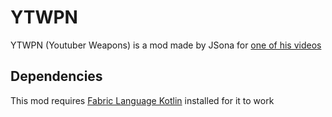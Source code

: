 # YTWPN
YTWPN (Youtuber Weapons) is a mod made by JSona for [one of his videos](https://youtu.be/vrbmu5I8WOU?si=RxDodf7mQ3Vkx2ah)

## Dependencies
This mod requires [Fabric Language Kotlin](https://modrinth.com/mod/fabric-language-kotlin) installed for it to work
